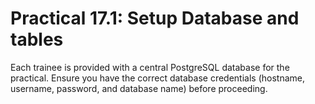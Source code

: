 # Practical 17.1: Setup Database and tables

Each trainee is provided with a central PostgreSQL database for the practical. Ensure you have the correct database credentials (hostname, username, password, and database name) before proceeding.

